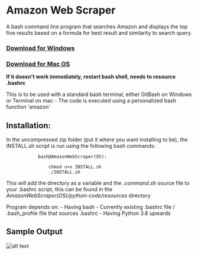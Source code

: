 # Amazon Web Scraper
A bash command line program that searches Amazon and displays the top five results based on a formula for best result and similarity to search query.

### [Download for Windows](https://github.com/18vmck/AmazonWebScraper/raw/main/AmazonWebScraper(Windows).zip)
### [Download for Mac OS](https://github.com/18vmck/AmazonWebScraper/raw/main/AmazonWebScraper(Mac).zip)
**If it doesn't work immediately, restart bash shell, needs to resource .bashrc**

This is to be used with a standard bash terminal, either GitBash on Windows or Terminal on mac
    - The code is executed using a personalized bash function 'amazon'
## Installation:
In the uncompressed zip folder (put it where you want installing to be), the INSTALL.sh script is run using the following bash commands:
                
                bash@AmazonWebScraper(OS):
                   
                    chmod u+x INSTALL.sh   
                    ./INSTALL.sh
                  
This will add the directory as a variable and the *.command.sh* source file to your .bashrc script, this can be found in the *AmazonWebScraper(OS)/python-code/resources* directory

Program depends on:
    - Having bash
        - Currently existing .bashrc file / .bash_profile file that sources .bashrc
    - Having Python 3.8 upwards
 


## Sample Output
![alt text](https://github.com/18vmck//AmazonWebScraper-MoreAccurate/blob/main/SampleOutput.jpg?raw=true)
